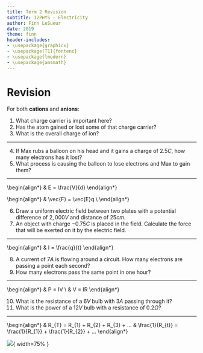 ```yaml
---
title: Term 2 Revision
subtitle: 12PHYS - Electricity
author: Finn LeSueur
date: 2019
theme: finn
header-includes:
- \usepackage{graphicx}
- \usepackage[T1]{fontenc}
- \usepackage{lmodern}
- \usepackage{amsmath}
---
```


# Revision

For both __cations__ and __anions__:

1. What charge carrier is important here?
2. Has the atom gained or lost some of that charge carrier?
3. What is the overall charge of ion?

---

4. If Max rubs a balloon on his head and it gains a charge of $2.5C$, how many electrons has it lost?
5. What process is causing the balloon to lose electrons and Max to gain them?

---

\begin{align*}
    & E = \frac{V}{d}
\end{align*}

\begin{align*}
    & \vec{F} = \vec{E}q \\
\end{align*}

6. Draw a uniform electric field between two plates with a potential difference of $2,000V$ and distance of $25cm$.
7. An object with charge $-0.75C$ is placed in the field. Calculate the force that will be exerted on it by the electric field.

---

\begin{align*}
    & I = \frac{q}{t}
\end{align*}

8. A current of $7A$ is flowing around a circuit. How many electrons are passing a point each second?
9. How many electrons pass the same point in one hour?

---

\begin{align*}
    & P = IV \\
    & V = IR
\end{align*}

10. What is the resistance of a $6V$ bulb with $3A$ passing through it?
11. What is the power of a $12V$ bulb with a resistance of $0.2\Omega$?

---

\begin{align*}
    & R_{T} = R_{1} + R_{2} + R_{3} + ...
    & \frac{1}{R_{t}} = \frac{1}{R_{1}} + \frac{1}{R_{2}} + ...
\end{align*}

![](assets/99-resistance-parallel.png){ width=75% }

